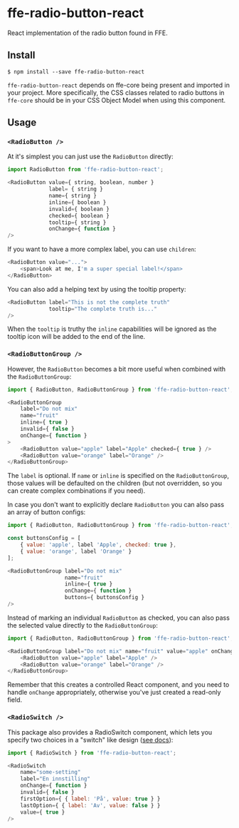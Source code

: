 # ffe-radio-button-react

React implementation of the radio button found in FFE.

## Install

```
$ npm install --save ffe-radio-button-react
```

`ffe-radio-button-react` depends on ffe-core being present and imported in your project.
More specifically, the CSS classes related to radio buttons in `ffe-core` should be in your
CSS Object Model when using this component.

## Usage

### `<RadioButton />`
At it's simplest you can just use the `RadioButton` directly:

```javascript
import RadioButton from 'ffe-radio-button-react';

<RadioButton value={ string, boolean, number }
             label= { string }
             name={ string }
             inline={ boolean }
             invalid={ boolean }
             checked={ boolean }
             tooltip={ string }
             onChange={ function }
/>
```

If you want to have a more complex label, you can use `children`:

```javascript
<RadioButton value="...">
    <span>Look at me, I'm a super special label!</span>
</RadioButton>
```

You can also add a helping text by using the tooltip property:
```javascript
<RadioButton label="This is not the complete truth"
             tooltip="The complete truth is..."
/>
```
When the `tooltip` is truthy the `inline` capabilities will be ignored as the tooltip icon will be added to the end of the line.

### `<RadioButtonGroup />`

However, the `RadioButton` becomes a bit more useful when combined with the
`RadioButtonGroup`:

```javascript
import { RadioButton, RadioButtonGroup } from 'ffe-radio-button-react';

<RadioButtonGroup
    label="Do not mix"
    name="fruit"
    inline={ true }
    invalid={ false }
    onChange={ function }
>
    <RadioButton value="apple" label="Apple" checked={ true } />
    <RadioButton value="orange" label="Orange" />
</RadioButtonGroup>
```

The `label` is optional. If `name` or `inline` is specified on the
`RadioButtonGroup`, those values will be defaulted on the children (but not
overridden, so you can create complex combinations if you need).

In case you don't want to explicitly declare `RadioButton` you can also pass an
array of button configs:

```javascript
import { RadioButton, RadioButtonGroup } from 'ffe-radio-button-react';

const buttonsConfig = [
    { value: 'apple', label 'Apple', checked: true },
    { value: 'orange', label 'Orange' }
];

<RadioButtonGroup label="Do not mix"
                  name="fruit"
                  inline={ true }
                  onChange={ function }
                  buttons={ buttonsConfig }
/>
```

Instead of marking an individual `RadioButton` as checked, you can also pass
the selected value directly to the `RadioButtonGroup`:

```javascript
import { RadioButton, RadioButtonGroup } from 'ffe-radio-button-react';

<RadioButtonGroup label="Do not mix" name="fruit" value="apple" onChange={ function }>
    <RadioButton value="apple" label="Apple" />
    <RadioButton value="orange" label="Orange" />
</RadioButtonGroup>
```

Remember that this creates a controlled React component, and you need to handle
`onChange` appropriately, otherwise you've just created a read-only field.

### `<RadioSwitch />`

This package also provides a RadioSwitch component, which lets you specify two
choices in a "switch" like design
([see docs](***REMOVED***)):

```javascript
import { RadioSwitch } from 'ffe-radio-button-react';

<RadioSwitch
    name="some-setting"
    label="En innstilling"
    onChange={ function }
    invalid={ false }
    firstOption={ { label: 'På', value: true } }
    lastOption={ { label: 'Av', value: false } }
    value={ true }
/>
```

